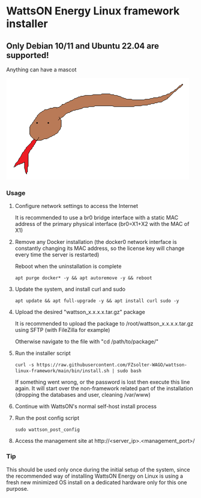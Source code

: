﻿# WattsON Energy Linux framework installer

## Only Debian 10/11 and Ubuntu 22.04 are supported!

Anything can have a mascot

![snek](snek.png)

### Usage

1) Configure network settings to access the Internet

   It is recommended to use a br0 bridge interface with a static MAC address of the primary physical interface (br0=X1+X2 with the MAC of X1)
2) Remove any Docker installation (the docker0 network interface is constantly changing its MAC address, so the license key will change every time the server is restarted)

   Reboot when the uninstallation is complete
   ```
   apt purge docker* -y && apt autoremove -y && reboot
   ```
3) Update the system, and install curl and sudo
   ```
   apt update && apt full-upgrade -y && apt install curl sudo -y
   ```
4) Upload the desired "wattson_x.x.x.x.tar.gz" package

   It is recommended to upload the package to /root/wattson_x.x.x.x.tar.gz using SFTP (with FileZilla for example)
   
   Otherwise navigate to the file with "cd /path/to/package/"
5) Run the installer script
   ```
   curl -s https://raw.githubusercontent.com/FZsolter-WAGO/wattson-linux-framework/main/bin/install.sh | sudo bash
   ```
   
   If something went wrong, or the password is lost then execute this line again. It will start over the non-framework related part of the installation (dropping the databases and user, cleaning /var/www)
6) Continue with WattsON's normal self-host install process
7) Run the post config script
   ```
   sudo wattson_post_config
   ```
8) Access the management site at http://<server_ip>.<management_port>/

### Tip
This should be used only once during the initial setup of the system, since the recommended way of installing WattsON Energy on Linux is using a fresh new minimized OS install on a dedicated hardware only for this one purpose.
